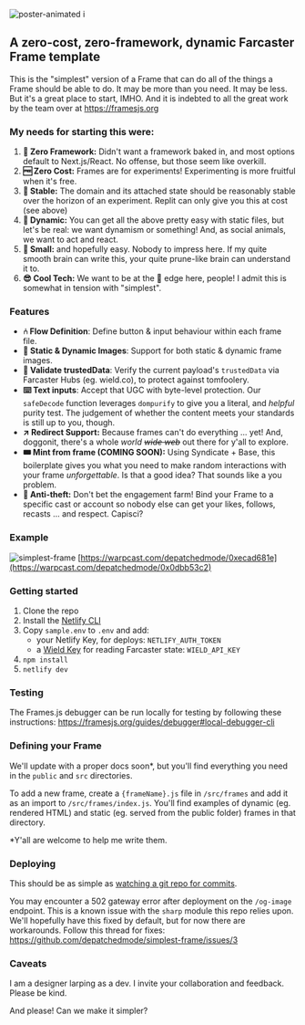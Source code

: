 ![poster-animated](https://github.com/depatchedmode/simplest-frame/assets/84613835/7dadc2cb-7410-4e8d-b8bb-6c314655e5fc)
i
## A zero-cost, zero-framework, dynamic Farcaster Frame template

This is the "simplest" version of a Frame that can do all of the things a Frame should be able to do. It may be more than you need. It may be less. But it's a great place to start, IMHO. And it is indebted to all the great work by the team over at https://framesjs.org

### My needs for starting this were:

1. **🚱 Zero Framework:** Didn't want a framework baked in, and most options default to Next.js/React. No offense, but those seem like overkill.
2. **🆓 Zero Cost:** Frames are for experiments! Experimenting is more fruitful when it's free.
3. **🧱 Stable:** The domain and its attached state should be reasonably stable over the horizon of an experiment. Replit can only give you this at cost (see above)
4. **🤸 Dynamic:** You can get all the above pretty easy with static files, but let's be real: we want dynamism or something! And, as social animals, we want to act and react.
5. **🤤 Small:** and hopefully easy. Nobody to impress here. If my quite smooth brain can write this, your quite prune-like brain can understand it to.
6. **😎 Cool Tech:** We want to be at the 🤬 edge here, people! I admit this is somewhat in tension with "simplest".

### Features

+ **⑃ Flow Definition**: Define button & input behaviour within each frame file.
+ **🎇 Static & Dynamic Images**: Support for both static & dynamic frame images.
+ **🧐 Validate trustedData**: Verify the current payload's `trustedData` via Farcaster Hubs (eg. wield.co), to protect against tomfoolery.
+ **⌨️ Text inputs**: Accept that UGC with byte-level protection. Our `safeDecode` function leverages `dompurify` to give you a literal, and *helpful* purity test. The judgement of whether the content meets your standards is still up to you, though.
+ **↗️ Redirect Support:** Because frames can't do everything ... yet! And, doggonit, there's a whole *world* ~~*wide* *web*~~ out there for y'all to explore.
+ **🎟️ Mint from frame (COMING SOON):** Using Syndicate + Base, this boilerplate gives you what you need to make random interactions with your frame *unforgettable*. Is that a good idea? That sounds like a you problem.
+ **🔐 Anti-theft:** Don't bet the engagement farm! Bind your Frame to a specific cast or account so nobody else can get your likes, follows, recasts ... and respect. Capisci?

### Example

![simplest-frame](https://github.com/depatchedmode/simplest-frame/assets/84613835/1ca2f2e6-767d-497a-ab88-96e26a7cbef8)
[https://warpcast.com/depatchedmode/0xecad681e](https://warpcast.com/depatchedmode/0x0dbb53c2)

### Getting started

1. Clone the repo
2. Install the [Netlify CLI](https://docs.netlify.com/cli/get-started/)
3. Copy `sample.env` to `.env` and add:
    + your Netlify Key, for deploys: `NETLIFY_AUTH_TOKEN`
    + a [Wield Key](https://docs.wield.co/farcaster/api) for reading Farcaster state: `WIELD_API_KEY`
4. `npm install`
5. `netlify dev`

### Testing

The Frames.js debugger can be run locally for testing by following these instructions: https://framesjs.org/guides/debugger#local-debugger-cli

### Defining your Frame

We'll update with a proper docs soon*, but you'll find everything you need in the `public` and `src` directories.

To add a new frame, create a `{frameName}.js` file in `/src/frames` and add it as an import to `/src/frames/index.js`. You'll find examples of dynamic (eg. rendered HTML) and static (eg. served from the public folder) frames in that directory.

*Y'all are welcome to help me write them.

### Deploying

This should be as simple as [watching a git repo for commits](https://docs.netlify.com/site-deploys/create-deploys/).

You may encounter a 502 gateway error after deployment on the `/og-image` endpoint. This is a known issue with the `sharp` module this repo relies upon. We'll hopefully have this fixed by default, but for now there are workarounds. Follow this thread for fixes:
https://github.com/depatchedmode/simplest-frame/issues/3

### Caveats

I am a designer larping as a dev. I invite your collaboration and feedback. Please be kind.

And please! Can we make it simpler?
